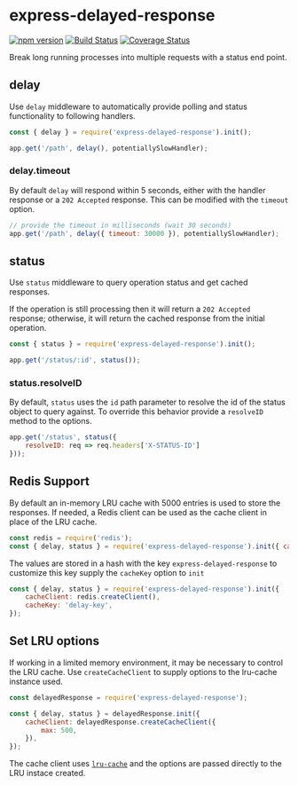 # express-delayed-response
[![npm version](https://badge.fury.io/js/express-delayed-response.svg)](https://badge.fury.io/js/express-delayed-response)
[![Build Status](https://travis-ci.org/corycook/express-delayed-response.svg?branch=master)](https://travis-ci.org/corycook/express-delayed-response)
[![Coverage Status](https://coveralls.io/repos/github/corycook/express-delayed-response/badge.svg?branch=master)](https://coveralls.io/github/corycook/express-delayed-response?branch=master)

Break long running processes into multiple requests with a status end point.

## delay

Use `delay` middleware to automatically provide polling and status functionality to following handlers.

```javascript
const { delay } = require('express-delayed-response').init();

app.get('/path', delay(), potentiallySlowHandler);
``` 

### delay.timeout

By default `delay` will respond within 5 seconds, either with the handler response or a `202 Accepted` response. This can be modified with the `timeout` option.

```javascript
// provide the timeout in milliseconds (wait 30 seconds)
app.get('/path', delay({ timeout: 30000 }), potentiallySlowHandler);
```

## status

Use `status` middleware to query operation status and get cached responses.

If the operation is still processing then it will return a `202 Accepted` response; otherwise, it will return the cached response from the initial operation.

```javascript
const { status } = require('express-delayed-response').init();

app.get('/status/:id', status());
```

### status.resolveID

By default, `status` uses the `id` path parameter to resolve the id of the status object to query against. To override this behavior 
provide a `resolveID` method to the options.

```javascript
app.get('/status', status({
    resolveID: req => req.headers['X-STATUS-ID']
}));
```

## Redis Support

By default an in-memory LRU cache with 5000 entries is used to store the responses. If needed, a Redis client can be used as the
cache client in place of the LRU cache.

```javascript
const redis = require('redis');
const { delay, status } = require('express-delayed-response').init({ cacheClient: redis.createClient() });
```

The values are stored in a hash with the key `express-delayed-response` to customize this key supply the `cacheKey` option to `init`

```javascript
const { delay, status } = require('express-delayed-response').init({ 
    cacheClient: redis.createClient(), 
    cacheKey: 'delay-key',
});
```

## Set LRU options

If working in a limited memory environment, it may be necessary to control the LRU cache. Use `createCacheClient` to supply options 
to the lru-cache instance used.

```javascript
const delayedResponse = require('express-delayed-response');

const { delay, status } = delayedResponse.init({ 
    cacheClient: delayedResponse.createCacheClient({ 
        max: 500,
    }),
});
```

The cache client uses [`lru-cache`](https://www.npmjs.com/package/lru-cache) and the options are passed directly to the LRU instace created.
